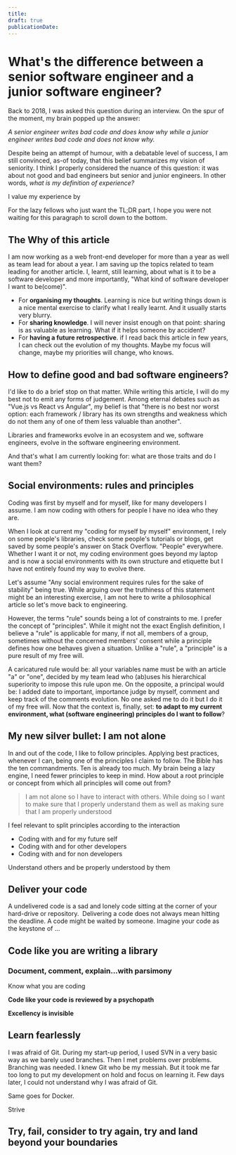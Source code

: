 ```yaml
---
title:
draft: true
publicationDate:
---
```


# What's the difference between a senior software engineer and a junior software engineer?

Back to 2018, I was asked this question during an interview. On the spur of the moment, my brain popped up the answer:

_A senior engineer writes bad code and does know why while a junior engineer writes bad code and does not know why._

Despite being an attempt of humour, with a debatable level of success, I am still convinced, as-of today, that this belief summarizes my vision of seniority. I think I properly considered the nuance of this question: it was about not good and bad engineers but senior and junior engineers. In other words, _what is my definition of experience?_

I value my experience by

For the lazy fellows who just want the TL;DR part, I hope you were not waiting for this paragraph to scroll down to the bottom.

## The Why of this article

I am now working as a web front-end developer for more than a year as well as team lead for about a year. I am saving up the topics related to team leading for another article. I, learnt, still learning, about what is it to be a software developer and more importantly, "What kind of software developer I want to be(come)".

- For **organising my thoughts**. Learning is nice but writing things down is a nice mental exercise to clarify what I really learnt. And it usually starts very blurry.
- For **sharing knowledge**. I will never insist enough on that point: sharing is as valuable as learning. What if it helps someone by accident?
- For **having a future retrospective**. if I read back this article in few years, I can check out the evolution of my thoughts. Maybe my focus will change, maybe my priorities will change, who knows.

## How to define good and bad software engineers?

I'd like to do a brief stop on that matter. While writing this article, I will do my best not to emit any forms of judgement. Among eternal debates such as "Vue.js vs React vs Angular", my belief is that "there is no best nor worst option: each framework / library has its own strengths and weakness which do not them any of one of them less valuable than another".

Libraries and frameworks evolve in an ecosystem and we, software engineers, evolve in the software engineering environment.

And that's what I am currently looking for: what are those traits and do I want them?

## Social environments: rules and principles

Coding was first by myself and for myself, like for many developers I assume. I am now coding with others for people I have no idea who they are.

When I look at current my "coding for myself by myself" environment, I rely on some people's libraries, check some people's tutorials or blogs, get saved by some people's answer on Stack Overflow. "People" everywhere. Whether I want it or not, my coding environment goes beyond my laptop and is now a social environments with its own structure and etiquette but I have not entirely found my way to evolve there.

Let's assume "Any social environment requires rules for the sake of stability" being true. While arguing over the truthiness of this statement might be an interesting exercise, I am not here to write a philosophical article so let's move back to engineering.

However, the terms "rule" sounds being a lot of constraints to me. I prefer the concept of "principles". While it might not the exact English definition, I believe a "rule" is applicable for many, if not all, members of a group, sometimes without the concerned members' consent while a principle defines how one behaves given a situation. Unlike a "rule", a "principle" is a pure result of my free will.

A caricatured rule would be: all your variables name must be with an article "a" or "one", decided by my team lead who (ab)uses his hierarchical superiority to impose this rule upon me. On the opposite, a principal would be: I added date to important, importance judge by myself, comment and keep track of the comments evolution. No one asked me to do it but I do it of my free will.
Now that the context is, finally, set: **to adapt to my current environment, what (software engineering) principles do I want to follow**?

## My new silver bullet: I am not alone

In and out of the code, I like to follow principles. Applying best practices, whenever I can, being one of the principles I claim to follow. The Bible has the ten commandments. Ten is already too much. My brain being a lazy engine, I need fewer principles to keep in mind. How about a root principle or concept from which all principles will come out from?

> I am not alone so I have to interact with others. While doing so I want to make sure that I properly understand them as well as making sure that I am properly understood

I feel relevant to split principles according to the interaction

- Coding with and for my future self
- Coding with and for other developers
- Coding with and for non developers

Understand others and be properly understood by them

## Deliver your code

A undelivered code is a sad and lonely code sitting at the corner of your hard-drive or repository. 
Delivering a code does not always mean hitting the deadline. A code might be waited by someone.
Imagine your code as the keystone of …

## Code like you are writing a library

### Document, comment, explain…with parsimony

Know what you are coding

**Code like your code is reviewed by a psychopath**

**Excellency is invisible**

## Learn fearlessly

I was afraid of Git. During my start-up period, I used SVN in a very basic way as we barely used branches. Then I met problems over problems. Branching was needed. I knew Git who be my messiah. But it took me far too long to put my development on hold and focus on learning it. Few days later, I could not understand why I was afraid of Git.

Same goes for Docker.

Strive

## Try, fail, consider to try again, try and land beyond your boundaries
